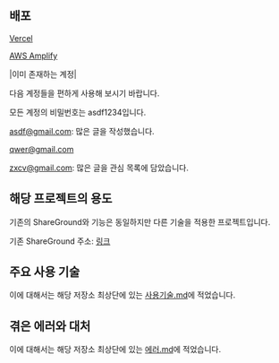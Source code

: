 ## 배포

[Vercel](https://shareground2.vercel.app/)

[AWS Amplify](https://main.d3h0dqbjwgrrx3.amplifyapp.com/)

|이미 존재하는 계정|

다음 계정들을 편하게 사용해 보시기 바랍니다.

모든 계정의 비밀번호는 asdf1234입니다.

asdf@gmail.com: 많은 글을 작성했습니다.

qwer@gmail.com

zxcv@gmail.com: 많은 글을 관심 목록에 담았습니다.

## 해당 프로젝트의 용도

기존의 ShareGround와 기능은 동일하지만 다른 기술을 적용한 프로젝트입니다.

기존 ShareGround 주소: [링크](https://github.com/bada3670/ShareGround)

## 주요 사용 기술

이에 대해서는 해당 저장소 최상단에 있는 [사용기술.md](사용기술.md)에 적었습니다.

## 겪은 에러와 대처

이에 대해서는 해당 저장소 최상단에 있는 [에러.md](에러.md)에 적었습니다.
